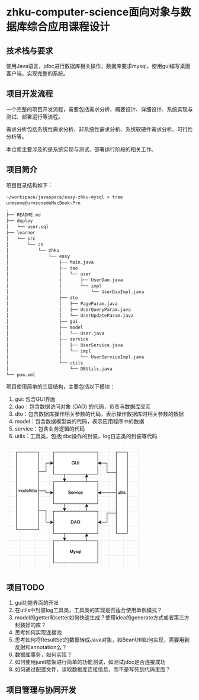 # zhku-computer-science面向对象与数据库综合应用课程设计

## 技术栈与要求
使用Java语言，jdbc进行数据库相关操作，数据库要求mysql，使用gui编写桌面客户端，实现完整的系统。

## 项目开发流程
一个完整的项目开发流程，需要包括需求分析、概要设计、详细设计、系统实现与测试、部署运行等流程。

需求分析包括系统性需求分析、非系统性需求分析、系统软硬件需求分析、可行性分析等。

本仓库主要涉及的是系统实现与测试、部署运行阶段的相关工作。

## 项目简介
项目目录结构如下：
```
~/workspace/javaspace/easy-zhku-mysql » tree                                                               urmsone@urmsonedeMacBook-Pro
.
├── README.md
├── deploy
│   └── user.sql
├── learner
│   └── src
│       └── cn
│           └── zhku
│               └── easy
│                   ├── Main.java
│                   ├── dao
│                   │   └── user
│                   │       ├── UserDao.java
│                   │       └── impl
│                   │           └── UserDaoImpl.java
│                   ├── dto
│                   │   ├── PageParam.java
│                   │   ├── UserQueryParam.java
│                   │   └── UserUpdateParam.java
│                   ├── gui
│                   ├── model
│                   │   └── User.java
│                   ├── service
│                   │   ├── UserService.java
│                   │   └── impl
│                   │       └── UserServiceImpl.java
│                   └── utils
│                       └── DBUtils.java
└── pom.xml
```

项目使用简单的三层结构，主要包括以下模块：
1. gui: 包含GUI界面
2. dao：包含数据访问对象 (DAO) 的代码，负责与数据库交互
3. dto：包含数据库操作相关参数的代码，表示操作数据库时相关参数的数据
4. model：包含数据模型类的代码，表示应用程序中的数据
5. service：包含业务逻辑的代码
6. utils：工具类，包括jdbc操作的封装，log日志类的封装等代码

![img.png](img.png)

## 项目TODO
1. gui功能界面的开发
2. 在utils中封装log工具类，工具类的实现是否适合使用单例模式？
3. model的getter和setter如何快速生成？使用idea的generate方式或者第三方封装好的库？  
4. 思考如何实现连接池
5. 思考如何将ResultSet的数据转成Java对象，如BeanUtil如何实现，需要用到反射和annotation么？
6. 数据库事务，如何实现？
7. 如何使用junit框架进行简单的功能测试，如测试jdbc是否连接成功
8. 如何通过配置文件，读取数据库连接信息，而不是写死到代码里面？

## 项目管理与协同开发
